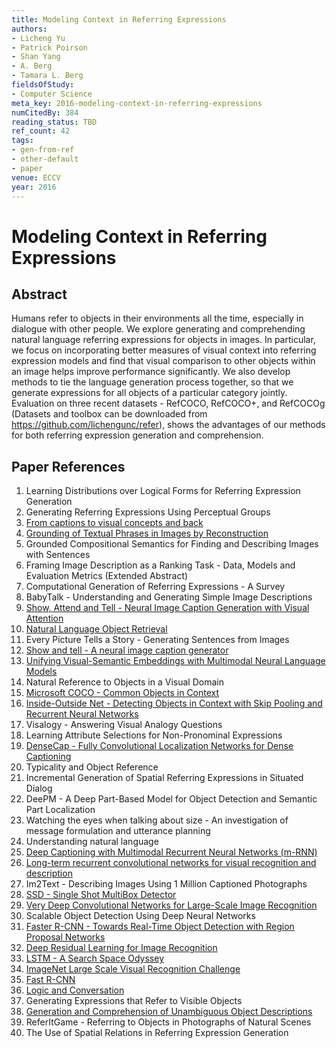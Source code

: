 ```yaml
---
title: Modeling Context in Referring Expressions
authors:
- Licheng Yu
- Patrick Poirson
- Shan Yang
- A. Berg
- Tamara L. Berg
fieldsOfStudy:
- Computer Science
meta_key: 2016-modeling-context-in-referring-expressions
numCitedBy: 384
reading_status: TBD
ref_count: 42
tags:
- gen-from-ref
- other-default
- paper
venue: ECCV
year: 2016
---
```


# Modeling Context in Referring Expressions

## Abstract

Humans refer to objects in their environments all the time, especially in dialogue with other people. We explore generating and comprehending natural language referring expressions for objects in images. In particular, we focus on incorporating better measures of visual context into referring expression models and find that visual comparison to other objects within an image helps improve performance significantly. We also develop methods to tie the language generation process together, so that we generate expressions for all objects of a particular category jointly. Evaluation on three recent datasets - RefCOCO, RefCOCO+, and RefCOCOg (Datasets and toolbox can be downloaded from https://github.com/lichengunc/refer), shows the advantages of our methods for both referring expression generation and comprehension.

## Paper References

1. Learning Distributions over Logical Forms for Referring Expression Generation
2. Generating Referring Expressions Using Perceptual Groups
3. [From captions to visual concepts and back](2015-from-captions-to-visual-concepts-and-back)
4. [Grounding of Textual Phrases in Images by Reconstruction](2016-grounding-of-textual-phrases-in-images-by-reconstruction)
5. Grounded Compositional Semantics for Finding and Describing Images with Sentences
6. Framing Image Description as a Ranking Task - Data, Models and Evaluation Metrics (Extended Abstract)
7. Computational Generation of Referring Expressions - A Survey
8. BabyTalk - Understanding and Generating Simple Image Descriptions
9. [Show, Attend and Tell - Neural Image Caption Generation with Visual Attention](2015-show-attend-and-tell-neural-image-caption-generation-with-visual-attention)
10. [Natural Language Object Retrieval](2016-natural-language-object-retrieval)
11. Every Picture Tells a Story - Generating Sentences from Images
12. [Show and tell - A neural image caption generator](2015-show-and-tell-a-neural-image-caption-generator)
13. [Unifying Visual-Semantic Embeddings with Multimodal Neural Language Models](2014-unifying-visual-semantic-embeddings-with-multimodal-neural-language-models)
14. Natural Reference to Objects in a Visual Domain
15. [Microsoft COCO - Common Objects in Context](2014-microsoft-coco-common-objects-in-context)
16. [Inside-Outside Net - Detecting Objects in Context with Skip Pooling and Recurrent Neural Networks](2016-inside-outside-net-detecting-objects-in-context-with-skip-pooling-and-recurrent-neural-networks)
17. Visalogy - Answering Visual Analogy Questions
18. Learning Attribute Selections for Non-Pronominal Expressions
19. [DenseCap - Fully Convolutional Localization Networks for Dense Captioning](2016-densecap-fully-convolutional-localization-networks-for-dense-captioning)
20. Typicality and Object Reference
21. Incremental Generation of Spatial Referring Expressions in Situated Dialog
22. DeePM - A Deep Part-Based Model for Object Detection and Semantic Part Localization
23. Watching the eyes when talking about size - An investigation of message formulation and utterance planning
24. Understanding natural language
25. [Deep Captioning with Multimodal Recurrent Neural Networks (m-RNN)](2015-deep-captioning-with-multimodal-recurrent-neural-networks-m-rnn)
26. [Long-term recurrent convolutional networks for visual recognition and description](2015-long-term-recurrent-convolutional-networks-for-visual-recognition-and-description)
27. Im2Text - Describing Images Using 1 Million Captioned Photographs
28. [SSD - Single Shot MultiBox Detector](2016-ssd-single-shot-multibox-detector)
29. [Very Deep Convolutional Networks for Large-Scale Image Recognition](2015-very-deep-convolutional-networks-for-large-scale-image-recognition)
30. Scalable Object Detection Using Deep Neural Networks
31. [Faster R-CNN - Towards Real-Time Object Detection with Region Proposal Networks](2015-faster-r-cnn-towards-real-time-object-detection-with-region-proposal-networks)
32. [Deep Residual Learning for Image Recognition](2015-resnet.md)
33. [LSTM - A Search Space Odyssey](2017-lstm-a-search-space-odyssey)
34. [ImageNet Large Scale Visual Recognition Challenge](2015-imagenet-large-scale-visual-recognition-challenge)
35. [Fast R-CNN](2015-fast-r-cnn)
36. [Logic and Conversation](2005-logic-and-conversation)
37. Generating Expressions that Refer to Visible Objects
38. [Generation and Comprehension of Unambiguous Object Descriptions](2016-generation-and-comprehension-of-unambiguous-object-descriptions)
39. ReferItGame - Referring to Objects in Photographs of Natural Scenes
40. The Use of Spatial Relations in Referring Expression Generation
